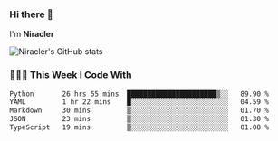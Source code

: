 ### Hi there 👋

I'm **Niracler**

![Niracler's GitHub stats](https://github-readme-stats.vercel.app/api?username=Niracler&show_icons=true)


### 👨🏻‍💻 This Week I Code With

<!--START_SECTION:waka-->

```txt
Python       26 hrs 55 mins  ██████████████████████▒░░   89.90 %
YAML         1 hr 22 mins    █░░░░░░░░░░░░░░░░░░░░░░░░   04.59 %
Markdown     30 mins         ▒░░░░░░░░░░░░░░░░░░░░░░░░   01.70 %
JSON         23 mins         ▒░░░░░░░░░░░░░░░░░░░░░░░░   01.30 %
TypeScript   19 mins         ▒░░░░░░░░░░░░░░░░░░░░░░░░   01.08 %
```

<!--END_SECTION:waka-->
